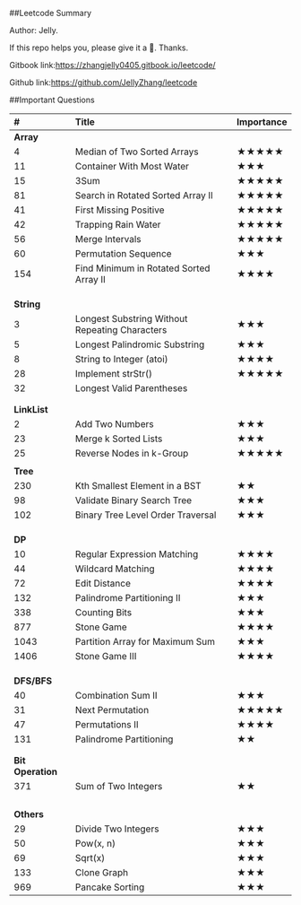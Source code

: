 ##Leetcode Summary

Author: Jelly.

If this repo helps you, please give it a 🌟. Thanks. 

Gitbook link:https://zhangjelly0405.gitbook.io/leetcode/

Github link:https://github.com/JellyZhang/leetcode

##Important Questions

| #                 | Title                                          | Importance |
| :---------------- | :--------------------------------------------- | ---------- |
| **Array**         |                                                |            |
| 4                 | Median of Two Sorted Arrays                    | ★★★★★      |
| 11                | Container With Most Water                      | ★★★        |
| 15                | 3Sum                                           | ★★★★★      |
| 81                | Search in Rotated Sorted Array II              | ★★★★★      |
| 41                | First Missing Positive                         | ★★★★★      |
| 42                | Trapping Rain Water                            | ★★★★★      |
| 56                | Merge Intervals                                | ★★★★★      |
| 60                | Permutation Sequence                           | ★★★        |
| 154               | Find Minimum in Rotated Sorted Array II        | ★★★★       |
|                   |                                                |            |
|                   |                                                |            |
|                   |                                                |            |
| **String**        |                                                |            |
| 3                 | Longest Substring Without Repeating Characters | ★★★        |
| 5                 | Longest Palindromic Substring                  | ★★★        |
| 8                 | String to Integer (atoi)                       | ★★★★       |
| 28                | Implement strStr()                             | ★★★★★      |
| 32                | Longest Valid Parentheses                      |            |
|                   |                                                |            |
|                   |                                                |            |
| **LinkList**      |                                                |            |
| 2                 | Add Two Numbers                                | ★★★        |
| 23                | Merge k Sorted Lists                           | ★★★        |
| 25                | Reverse Nodes in k-Group                       | ★★★★★      |
|                   |                                                |            |
| **Tree**          |                                                |            |
| 230               | Kth Smallest Element in a BST                  | ★★         |
| 98                | Validate Binary Search Tree                    | ★★★        |
| 102               | Binary Tree Level Order Traversal              | ★★★        |
|                   |                                                |            |
|                   |                                                |            |
|                   |                                                |            |
| **DP**            |                                                |            |
| 10                | Regular Expression Matching                    | ★★★★       |
| 44                | Wildcard Matching                              | ★★★★       |
| 72                | Edit Distance                                  | ★★★★       |
| 132               | Palindrome Partitioning II                     | ★★★        |
| 338               | Counting Bits                                  | ★★★        |
| 877               | Stone Game                                     | ★★★★       |
| 1043              | Partition Array for Maximum Sum                | ★★★        |
| 1406              | Stone Game III                                 | ★★★★       |
|                   |                                                |            |
|                   |                                                |            |
|                   |                                                |            |
| **DFS/BFS**       |                                                |            |
| 40                | Combination Sum II                             | ★★★        |
| 31                | Next Permutation                               | ★★★★★      |
| 47                | Permutations II                                | ★★★★       |
| 131               | Palindrome Partitioning                        | ★★         |
|                   |                                                |            |
|                   |                                                |            |
| **Bit Operation** |                                                |            |
| 371               | Sum of Two Integers                            | ★★         |
|                   |                                                |            |
|                   |                                                |            |
|                   |                                                |            |
|                   |                                                |            |
| **Others**        |                                                |            |
| 29                | Divide Two Integers                            | ★★★        |
| 50                | Pow(x, n)                                      | ★★★        |
| 69                | Sqrt(x)                                        | ★★★        |
| 133               | Clone Graph                                    | ★★★        |
| 969               | Pancake Sorting                                | ★★★        |



